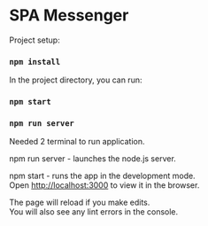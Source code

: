# SPA Messenger

Project setup:

### `npm install`

In the project directory, you can run:

### `npm start`

### `npm run server`

Needed 2 terminal to run application.

npm run server - launches the node.js server.

npm start - runs the app in the development mode.\
Open [http://localhost:3000](http://localhost:3000) to view it in the browser.

The page will reload if you make edits.\
You will also see any lint errors in the console.
